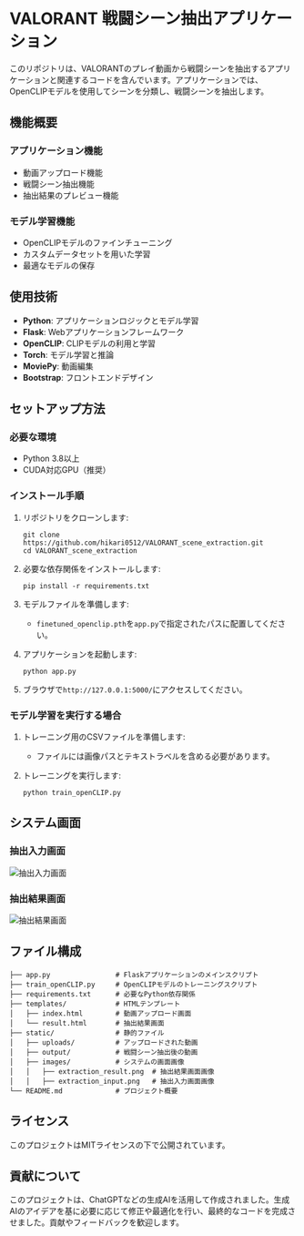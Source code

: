 # VALORANT 戦闘シーン抽出アプリケーション

このリポジトリは、VALORANTのプレイ動画から戦闘シーンを抽出するアプリケーションと関連するコードを含んでいます。アプリケーションでは、OpenCLIPモデルを使用してシーンを分類し、戦闘シーンを抽出します。

## 機能概要

### アプリケーション機能
- 動画アップロード機能
- 戦闘シーン抽出機能
- 抽出結果のプレビュー機能

### モデル学習機能
- OpenCLIPモデルのファインチューニング
- カスタムデータセットを用いた学習
- 最適なモデルの保存

## 使用技術

- **Python**: アプリケーションロジックとモデル学習
- **Flask**: Webアプリケーションフレームワーク
- **OpenCLIP**: CLIPモデルの利用と学習
- **Torch**: モデル学習と推論
- **MoviePy**: 動画編集
- **Bootstrap**: フロントエンドデザイン

## セットアップ方法

### 必要な環境
- Python 3.8以上
- CUDA対応GPU（推奨）

### インストール手順
1. リポジトリをクローンします:
    ```
    git clone https://github.com/hikari0512/VALORANT_scene_extraction.git
    cd VALORANT_scene_extraction
    ```

2. 必要な依存関係をインストールします:
    ```
    pip install -r requirements.txt
    ```

3. モデルファイルを準備します:
    - `finetuned_openclip.pth`を`app.py`で指定されたパスに配置してください。

4. アプリケーションを起動します:
    ```
    python app.py
    ```

5. ブラウザで`http://127.0.0.1:5000/`にアクセスしてください。

### モデル学習を実行する場合
1. トレーニング用のCSVファイルを準備します:
    - ファイルには画像パスとテキストラベルを含める必要があります。

2. トレーニングを実行します:
    ```
    python train_openCLIP.py
    ```

## システム画面

### 抽出入力画面
![抽出入力画面]()

### 抽出結果画面
![抽出結果画面]()

## ファイル構成

```
├── app.py                # Flaskアプリケーションのメインスクリプト
├── train_openCLIP.py     # OpenCLIPモデルのトレーニングスクリプト
├── requirements.txt      # 必要なPython依存関係
├── templates/            # HTMLテンプレート
│   ├── index.html        # 動画アップロード画面
│   └── result.html       # 抽出結果画面
├── static/               # 静的ファイル
│   ├── uploads/          # アップロードされた動画
│   ├── output/           # 戦闘シーン抽出後の動画
│   ├── images/           # システムの画面画像
│   │   ├── extraction_result.png  # 抽出結果画面画像
│   │   ├── extraction_input.png   # 抽出入力画面画像
└── README.md             # プロジェクト概要
```

## ライセンス

このプロジェクトはMITライセンスの下で公開されています。

## 貢献について

このプロジェクトは、ChatGPTなどの生成AIを活用して作成されました。生成AIのアイデアを基に必要に応じて修正や最適化を行い、最終的なコードを完成させました。貢献やフィードバックを歓迎します。
